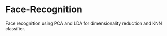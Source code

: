 # Face-Recognition
Face recognition using PCA and LDA for dimensionality reduction and KNN classifier.
